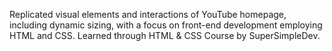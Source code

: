 Replicated visual elements and interactions of YouTube homepage, including dynamic sizing, with a focus on front-end development employing HTML and CSS. Learned through HTML & CSS Course by SuperSimpleDev.
